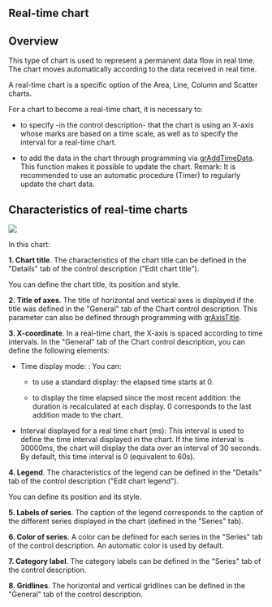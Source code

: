
## Real-time chart
			

<a name="NOTE1"></a>
<a name="NOTE1_1"></a>


## Overview
<a name="overview_ELTTEXTE000134"></a>
This type of chart is used to represent a permanent data flow in real time. The chart moves automatically according to the data received in real time. 

A real-time chart is a specific option of the Area, Line, Column and Scatter charts. 

For a chart to become a real-time chart, it is necessary to: 

- to specify -in the control description- that the chart is using an X-axis whose marks are based on a time scale, as well as to specify the interval for a real-time chart. 

- to add the data in the chart through programming via [grAddTimeData](../WDLang3/1000023532.md). This function makes it possible to update the chart. 
	Remark: It is recommended to use an automatic procedure (Timer) to regularly update the chart data. 




<a name="NOTE2"></a>
<a name="NOTE2_1"></a>


## Characteristics of real-time charts
<a name="characteristics_realtime_charts_ELTTEXTE000158"></a>

![](https://doc.pcsoft.fr/en-US/images/image.awp?langid=3&name=Graphe%20temps%20r%E9el%20-%20HC%20N%B0001.gif&type=thumb)


In this chart:

**1. Chart title**. 
The characteristics of the chart title can be defined in the "Details" tab of the control description ("Edit chart title").

You can define the chart title, its position and style.

**2. Title of axes**. 
The title of horizontal and vertical axes is displayed if the title was defined in the "General" tab of the Chart control description. This parameter can also be defined through programming with [grAxisTitle](../WDLang3/3042057.md).

**3. X-coordinate**. 
In a real-time chart, the X-axis is spaced according to time intervals. In the "General" tab of the Chart control description, you can define the following elements: 

- Time display mode: : You can: 

	- to use a standard display: the elapsed time starts at 0.  

	- to display the time elapsed since the most recent addition: the duration is recalculated at each display. 0 corresponds to the last addition made to the chart. 




- Interval displayed for a real time chart (ms): This interval is used to define the time interval displayed in the chart. If the time interval is 30000ms, the chart will display the data over an interval of 30 seconds. By default, this time interval is 0 (equivalent to 60s).  




**4. Legend**. 
The characteristics of the legend can be defined in the "Details" tab of the control description ("Edit chart legend").

You can define its position and its style.

**5. Labels of series**. 
The caption of the legend corresponds to the caption of the different series displayed in the chart (defined in the "Series" tab).

**6. Color of series**. 
A color can be defined for each series in the "Series" tab of the control description. An automatic color is used by default.

**7. Category label**. 
The category labels can be defined in the "Series" tab of the control description.

**8. Gridlines**. 
The horizontal and vertical gridlines can be defined in the "General" tab of the control description.


